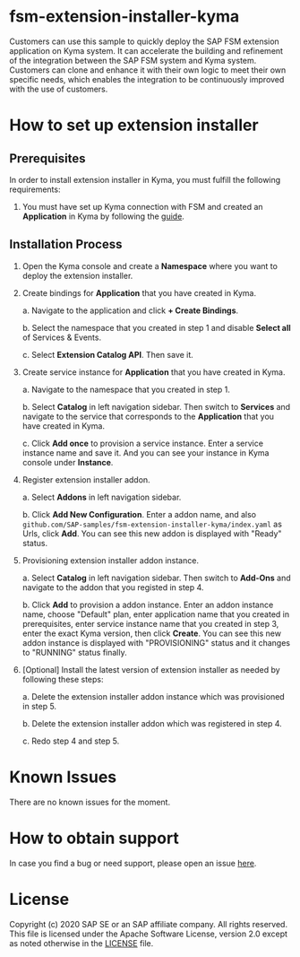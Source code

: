 # fsm-extension-installer-kyma

Customers can use this sample to quickly deploy the SAP FSM extension application on Kyma system. It can accelerate the building and refinement of the integration between the SAP FSM system and Kyma system. Customers can clone and enhance it with their own logic to meet their own specific needs, which enables the integration to be continuously improved with the use of customers.

# How to set up extension installer
## Prerequisites
In order to install extension installer in Kyma, you must fulfill the following requirements:

1. You must have set up Kyma connection with FSM and created an **Application** in Kyma by following the [guide](https://docs.coresystems.net/extensions-ui-plugins/cloud-platform-extension-factory-integration.html).

## Installation Process
1. Open the Kyma console and create a **Namespace** where you want to deploy the extension installer.
2. Create bindings for **Application** that you have created in Kyma.

    a. Navigate to the application and click **+ Create Bindings**.

    b. Select the namespace that you created in step 1 and disable **Select all** of Services & Events.

    c. Select **Extension Catalog API**. Then save it.
3. Create service instance for **Application** that you have created in Kyma.
    
    a. Navigate to the namespace that you created in step 1.

    b. Select **Catalog** in left navigation sidebar. Then switch to **Services** and navigate to the service that corresponds to the **Application** that you have created in Kyma.

    c. Click **Add once** to provision a service instance. Enter a service instance name and save it. And you can see your instance in Kyma console under **Instance**.
4. Register extension installer addon.
    
    a. Select **Addons** in left navigation sidebar.

    b. Click **Add New Configuration**. Enter a addon name, and also `github.com/SAP-samples/fsm-extension-installer-kyma/index.yaml` as Urls, click **Add**. You can see this new addon is displayed with "Ready" status.
5. Provisioning extension installer addon instance.

    a. Select **Catalog** in left navigation sidebar. Then switch to **Add-Ons** and navigate to the addon that you registed in step 4.
    
    b. Click **Add** to provision a addon instance. Enter an addon instance name, choose "Default" plan, enter application name that you created in prerequisites, enter service instance name that you created in step 3, enter the exact Kyma version, then click **Create**. You can see this new addon instance is displayed with "PROVISIONING" status and it changes to "RUNNING" status finally.

6. [Optional] Install the latest version of extension installer as needed by following these steps:

    a. Delete the extension installer addon instance which was provisioned in step 5.

    b. Delete the extension installer addon which was registered in step 4.

    c. Redo step 4 and step 5.

# Known Issues
There are no known issues for the moment.

# How to obtain support
In case you find a bug or need support, please open an issue [here](https://github.com/SAP-samples/fsm-extension-installer-kyma/issues/new).

# License
Copyright (c) 2020 SAP SE or an SAP affiliate company. All rights reserved. This file is licensed under the Apache Software License, version 2.0 except as noted otherwise in the [LICENSE](./LICENSE) file.
